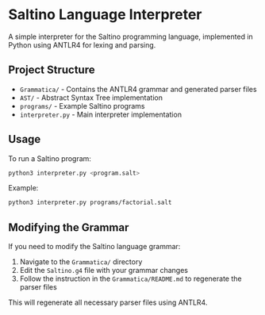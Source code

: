 # Saltino Language Interpreter

A simple interpreter for the Saltino programming language, implemented in Python using ANTLR4 for lexing and parsing.

## Project Structure

- `Grammatica/` - Contains the ANTLR4 grammar and generated parser files
- `AST/` - Abstract Syntax Tree implementation
- `programs/` - Example Saltino programs
- `interpreter.py` - Main interpreter implementation

## Usage

To run a Saltino program:

```bash
python3 interpreter.py <program.salt>
```

Example:
```bash
python3 interpreter.py programs/factorial.salt
```

## Modifying the Grammar

If you need to modify the Saltino language grammar:

1. Navigate to the `Grammatica/` directory
2. Edit the `Saltino.g4` file with your grammar changes
3. Follow the instruction in the `Grammatica/README.md` to regenerate the parser files

This will regenerate all necessary parser files using ANTLR4.